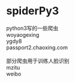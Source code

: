 # spiderPy3
python3写的一些爬虫</br>
woyaogexing</br>
ygdy8</br>
passport2.chaoxing.com</br>
</br>
部分爬虫用于训练人脸识别</br>
mzitu</br>
weibo</br>
